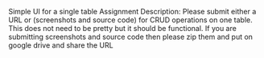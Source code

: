 Simple UI for a single table
Assignment Description:
Please submit either a URL or (screenshots and source code) for CRUD operations on one table.  This does not need to be pretty but it should be functional.
If you are submitting screenshots and source code then please zip them and put on  google drive and share the URL
